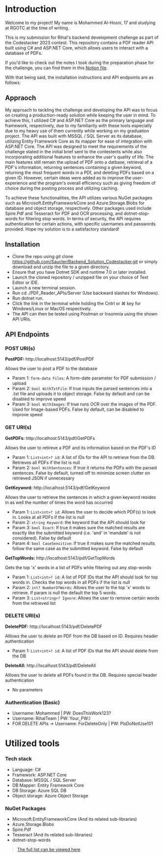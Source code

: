 # Introduction
Welcome to my project! My name is Mohammed Al-Hosni, 17 and studying at RGOTC at the time of writing.

This is my submission for Rihal's backend development challenge as part of the Codestacker 2023 contest. This repository contains a PDF reader API built using C# and ASP.NET Core, which allows users to interact with a database of PDFs.

If you'd like to check out the notes I took during the preparation phase for the challenge, you can find them in this [Notion file](https://traveling-flame-6a3.notion.site/PDF-API-codestacker-challenge-306ee59ee3be419b9b339fd80a53c1ea).

With that being said, the installation instructions and API endpoints are as follows:

## Appraoch
My approach to tackling the challenge and developing the API was to focus on creating a production-ready solution while keeping the user in mind. To achieve this, I utilized C# and ASP.NET Core as the primary language and framework, respectively, due to my familiarity with these tools especially due to my heavy use of them currently while working on my graduation project. The API was built with MSSQL / SQL Server as its database, utilizing Entity Framework Core as its mapper for ease of integration with ASP.NET Core. The API was designed to meet the requirements of the challenge stated in the initial brief sent to the contestents while also incorporating additional features to enhance the user's quality of life. The main features still remain the upload of PDF onto a datbase, retrieval of a PDF's information, returning sentences containing a given keyword, returning the most frequent words in a PDf, and deleting PDFs based on a given ID. However, certain ideas were added as to improve the user-experience and the program's overall efficiency such as giving freedom of choice during the posting process and utilizing caching.

To achieve these functionalities, the API utilizes various NuGet packages such as Microsoft.EntityFrameworkCore and Azure.Storage.Blobs for database and object storage, respectively. Other packages used include Spire.Pdf and Tesseract for PDF and OCR processing, and dotnet-stop-words for filtering stop words. In terms of security, the API requires authentication for certain actions, with specific usernames and passwords provided. Hope my solution is to a satisfactory standard!

## Installation
* Clone the repo using git clone https://github.com/Saucter/Backend_Solution_Codestacker.git or simply download and unzip the file to a given directory.
* Ensure that you have Dotnet SDK and runtime 7.0 or later installed.
* Launch the cloned repository / unzipped file on your choice of Text Editor or IDE.
* Launch a new terminal session.
* Run cd ./PDF_Reader_APIs/Server (Use backward slashes for Windows).
* Run dotnet run.
* Click the link in the terminal while holding the Cntrl or ⌘ key for Windows/Linux or MacOS respectively.
* The API can then be tested using Postman or Insomnia using the shown API URIs.

## API Endpoints
### POST URI(s)
**PostPDF:** http://localhost:5143/pdf/PostPDF

Allows the user to post a PDF to the database
* Param 1: `form-data Files`: A form-date parameter for PDF submission / upload
* Param 2: `bool WithTxtFile`: If true inputs the parsed sentences into a .txt file and uploads it to object storage. False by default and can be disabled to improve speed
* Param 3: `bool WithImages`: If true runs OCR over the images of the PDF. Used for Image-based PDFs. False by default, can be disabled to improve speed

### GET URI(s)
**GetPDFs:** http://localhost:5143/pdf/GetPDFs

Allows the user to retireve a PDF and its information based on the PDF's ID
* Param 1: `List<int>? id`: A list of IDs for the API to retrieve from the DB. Retrieves all PDFs if the list is null
* Param 2: `bool WithSentences`: If true it returns the PDFs with the parsed sentences. False by default, turned off to minimize screen clutter on retrieved JSON if unnecessary

**GetKeyword:** http://localhost:5143/pdf/GetKeyword

Allows the user to retrieve the sentences in which a given keyword resides in as well the number of times the word has occurred
* Param 1: `List<int>? id`: Allows the user to decide which PDF(s) to look in. Looks at all PDFs if the list is null
* Param 2: `string Keyword`: the keyword that the API should look for
* Param 3: `bool Exact`: If true it makes sure the matched results are exactly like the submitted keyword (i.e. 'and' in 'mandate' is not considered). False by default
* Param 4: `bool CaseSensitive`: If true it makes sure the matched results follow the same case as the submitted keyword. False by default

**GetTopWords:** http://localhost:5143/pdf/GetTopWords

Gets the top 'x' words in a list of PDFs while filtering out any stop-words
* Param 1: `List<int>? id`: A list of PDF IDs that the API should look for top words in. Checks the top words in all PDFs if the list is null
* Param 2: `int? NumberOfWords`: Allows the user to the top 'x' words to retrieve. If param is null the default the top 5 words. 
* Param 3: `List<string>? Ignore`: Allows the user to remove certain words from the retrieved list

### DELETE URI(s)
**DeletePDF:** http://localhost:5143/pdf/DeletePDF

Alllows the user to delete an PDF from the DB based on ID. Requires header authentication
* Param 1: `List<int>? id`: A list of PDF IDs that the API should delete from the DB

**DeleteAll:** http://localhost:5143/pdf/DeleteAll

Alllows the user to delete all PDFs found in the DB. Requires special header authentication
* No parameters

### Authentication (Basic)
* Username: Mohammed | PW: DoesThisWork123?
* Username: RihalTeam | PW: Your_PW:)
* FOR DELETE APIs -> Username: ForDeleteOnly | PW: PlsDoNotUse101

# Utilized tools
### Tech stack 
* Language: C#
* Framework: ASP.NET Core
* Database: MSSQL / SQL Server
* DB Mapper: Entity Framework Core
* DB Storage: Azure SQL DB
* Object storage: Azure Object Storage

### NuGet Packages
* Microsoft.EntityFrameworkCore (And its related sub-libraries)
* Azure.Storage.Blobs
* Spire.Pdf
* Tesseract (And its related sub-libraries)
* dotnet-stop-words
> [The full list can be viewed here](PDF_Reader_APIs/Server/PDF_Reader_APIs.Server.csproj)